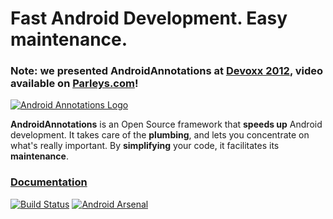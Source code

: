 # Fast Android Development. Easy maintenance.

### Note: we presented AndroidAnnotations at [Devoxx 2012](http://devoxx.com/display/DV12/Android+DDD+%28Diet+Driven+Development%29%21), video available on [Parleys.com](http://www.parleys.com/#st=5&id=3550)!

[![Android Annotations Logo](https://github.com/excilys/androidannotations/wiki/img/aa-logo.png)](https://github.com/excilys/androidannotations/wiki/Home) 

**AndroidAnnotations** is an Open Source framework that **speeds up** Android development.
It takes care of the **plumbing**, and lets you concentrate on what's really important. By **simplifying** your code, it facilitates its **maintenance**.

### [**Documentation**](https://github.com/excilys/androidannotations/wiki/Home)

[![Build Status](https://travis-ci.org/excilys/androidannotations.svg?branch=develop)](https://travis-ci.org/excilys/androidannotations/builds) [![Android Arsenal](https://img.shields.io/badge/Android%20Arsenal-AndroidAnnotations-brightgreen.svg?style=flat)](http://android-arsenal.com/details/1/128)

